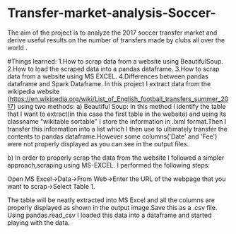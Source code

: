 # Transfer-market-analysis-Soccer-
The aim of the project is to analyze the 2017 soccer transfer market and derive useful results on the number of transfers made by clubs all over the world .

#Things learned:
1.How to scrap data from a website using BeautifulSoup.
2.How to load the scraped data into a pandas dataframe.
3.How to scrap data from a website using MS EXCEL.
4.Differences between pandas dataframe and Spark Dataframe.
In this project I extract data from the wikipedia website (https://en.wikipedia.org/wiki/List_of_English_football_transfers_summer_2017) using two methods:
a) Beautiful Soup: In this method I identify the table that I want to extract(in this case the first table in the website) and using its classname "wikitable sortable" I store the information in .lxml format.Then I transfer this information into a list which I then use to ultimately transfer the contents to pandas dataframe.However some columns('Date' and 'Fee') were not properly displayed as you can see in the output files.

b) In order to properly scrap the data from the website I followed a simpler approach,scraping using MS-EXCEL.
I performed the following steps:

Open MS Excel->Data->From Web->Enter the URL of the webpage that you want to scrap->Select Table 1.

The table will be neatly extracted into MS Excel and all the columns are properly displayed as shown in the output image.Save this as a .csv file. Using pandas.read_csv I loaded this data into a dataframe and started playing with the data.
